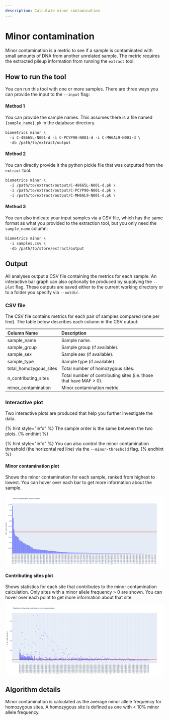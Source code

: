 ```yaml
---
description: Calculate minor contamination
---
```


# Minor contamination

Minor contamination is a metric to see if a sample is contaminated with small amounts of DNA from another unrelated sample. The metric requires the extracted pileup information from running the `extract` tool.

## How to run the tool

You can run this tool with one or more samples. There are three ways you can provide the input to the `--input` flag:

#### Method 1

You can provide the sample names. This assumes there is a file named `{sample_name}.pk` in the database directory.

```text
biometrics minor \
  -i C-48665L-N001-d -i C-PCYP90-N001-d -i C-MH6AL9-N001-d \
  -db /path/to/extract/output
```

#### Method 2
You can directly provide it the python pickle file that was outputted from the `extract` tool.

```text
biometrics minor \
  -i /path/to/extract/output/C-48665L-N001-d.pk \
  -i /path/to/extract/output/C-PCYP90-N001-d.pk \
  -i /path/to/extract/output/C-MH6AL9-N001-d.pk \
```

#### Method 3
You can also indicate your input samples via a CSV file, which has the same format as what you provided to the extraction tool, but you only need the `sample_name` column:

```text
biometrics minor \
  -i samples.csv \
  -db /path/to/store/extract/output
```

## Output

All analyses output a CSV file containing the metrics for each sample. An interactive bar graph can also optionally be produced by supplying the `--plot` flag. These outputs are saved either to the current working directory or to a folder you specify via `--outdir`.

### CSV file

The CSV file contains metrics for each pair of samples compared \(one per line\). The table below describes each column in the CSV output:

| Column Name | Description |
| :--- | :--- |
| sample\_name | Sample name. |
| sample\_group | Sample group \(if available\). |
| sample\_sex | Sample sex \(if available\). |
| sample\_type | Sample type \(if available\). |
| total\_homozygous\_sites | Total number of homozygous sites. |
| n\_contributing\_sites | Total number of contributing sites \(i.e. those that have MAF &gt; 0\). |
| minor\_contamination | Minor contamination metric. |

### Interactive plot

Two interactive plots are produced that help you further investigate the data.

{% hint style="info" %}
The sample order is the same between the two plots.
{% endhint %}

{% hint style="info" %}
You can also control the minor contamination threshold \(the horizontal red line\) via the `--minor-threshold` flag.
{% endhint %}

#### Minor contamination plot

Shows the minor contamination for each sample, ranked from highest to lowest. You can hover over each bar to get more information about the sample.

![](.gitbook/assets/minor_contamination.png)

#### Contributing sites plot

Shows statistics for each site that contributes to the minor contamination calculation. Only sites with a minor allele frequency &gt; 0 are shown. You can hover over each point to get more information about that site.

![](.gitbook/assets/minor_contamination_sites.png)

## Algorithm details

Minor contamination is calculated as the average minor allele frequency for homozygous sites. A homozygous site is defined as one with &lt; 10% minor allele frequency.
